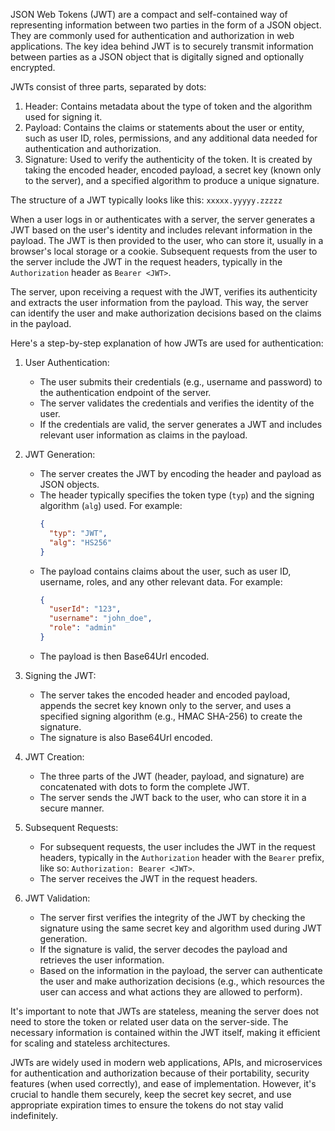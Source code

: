 JSON Web Tokens (JWT) are a compact and self-contained way of representing information between two parties in the form of a JSON object. They are commonly used for authentication and authorization in web applications. The key idea behind JWT is to securely transmit information between parties as a JSON object that is digitally signed and optionally encrypted.

JWTs consist of three parts, separated by dots:

1. Header: Contains metadata about the type of token and the algorithm used for signing it.
2. Payload: Contains the claims or statements about the user or entity, such as user ID, roles, permissions, and any additional data needed for authentication and authorization.
3. Signature: Used to verify the authenticity of the token. It is created by taking the encoded header, encoded payload, a secret key (known only to the server), and a specified algorithm to produce a unique signature.

The structure of a JWT typically looks like this: `xxxxx.yyyyy.zzzzz`

When a user logs in or authenticates with a server, the server generates a JWT based on the user's identity and includes relevant information in the payload. The JWT is then provided to the user, who can store it, usually in a browser's local storage or a cookie. Subsequent requests from the user to the server include the JWT in the request headers, typically in the `Authorization` header as `Bearer <JWT>`.

The server, upon receiving a request with the JWT, verifies its authenticity and extracts the user information from the payload. This way, the server can identify the user and make authorization decisions based on the claims in the payload.

Here's a step-by-step explanation of how JWTs are used for authentication:

1. User Authentication:

   - The user submits their credentials (e.g., username and password) to the authentication endpoint of the server.
   - The server validates the credentials and verifies the identity of the user.
   - If the credentials are valid, the server generates a JWT and includes relevant user information as claims in the payload.

2. JWT Generation:

   - The server creates the JWT by encoding the header and payload as JSON objects.
   - The header typically specifies the token type (`typ`) and the signing algorithm (`alg`) used. For example:
     ```json
     {
       "typ": "JWT",
       "alg": "HS256"
     }
     ```
   - The payload contains claims about the user, such as user ID, username, roles, and any other relevant data. For example:
     ```json
     {
       "userId": "123",
       "username": "john_doe",
       "role": "admin"
     }
     ```
   - The payload is then Base64Url encoded.

3. Signing the JWT:

   - The server takes the encoded header and encoded payload, appends the secret key known only to the server, and uses a specified signing algorithm (e.g., HMAC SHA-256) to create the signature.
   - The signature is also Base64Url encoded.

4. JWT Creation:

   - The three parts of the JWT (header, payload, and signature) are concatenated with dots to form the complete JWT.
   - The server sends the JWT back to the user, who can store it in a secure manner.

5. Subsequent Requests:

   - For subsequent requests, the user includes the JWT in the request headers, typically in the `Authorization` header with the `Bearer` prefix, like so: `Authorization: Bearer <JWT>`.
   - The server receives the JWT in the request headers.

6. JWT Validation:
   - The server first verifies the integrity of the JWT by checking the signature using the same secret key and algorithm used during JWT generation.
   - If the signature is valid, the server decodes the payload and retrieves the user information.
   - Based on the information in the payload, the server can authenticate the user and make authorization decisions (e.g., which resources the user can access and what actions they are allowed to perform).

It's important to note that JWTs are stateless, meaning the server does not need to store the token or related user data on the server-side. The necessary information is contained within the JWT itself, making it efficient for scaling and stateless architectures.

JWTs are widely used in modern web applications, APIs, and microservices for authentication and authorization because of their portability, security features (when used correctly), and ease of implementation. However, it's crucial to handle them securely, keep the secret key secret, and use appropriate expiration times to ensure the tokens do not stay valid indefinitely.
